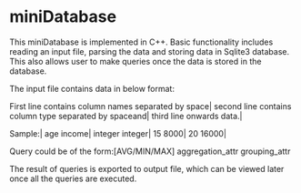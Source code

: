 # miniDatabase

This miniDatabase is implemented in C++. Basic functionality includes reading an input file, parsing the data and storing data in Sqlite3 database. This also allows user to make queries once the data is stored in the database.

The input file contains data in below format:

First line contains column names separated by space|
second line contains column type separated by spaceand|
third line onwards data.|

Sample:|
age income|
integer integer|
15 8000|
20 16000|


Query could be of the form:[AVG/MIN/MAX] aggregation_attr grouping_attr

The result of queries is exported to output file, which can be viewed later once all the queries are executed.

